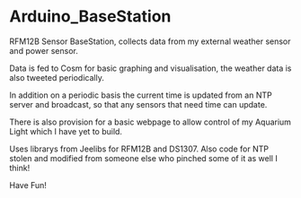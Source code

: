 Arduino_BaseStation
===================

RFM12B Sensor BaseStation, collects data from my external weather sensor and power sensor.

Data is fed to Cosm for basic graphing and visualisation, the weather data is also tweeted periodically.

In addition on a periodic basis the current time is updated from an NTP server and broadcast, so that any sensors that need time can update.

There is also provision for a basic webpage to allow control of my Aquarium Light which I have yet to build.

Uses librarys from Jeelibs for RFM12B and DS1307. Also code for NTP stolen and modified from someone else who pinched some of it as well I think!

Have Fun!
